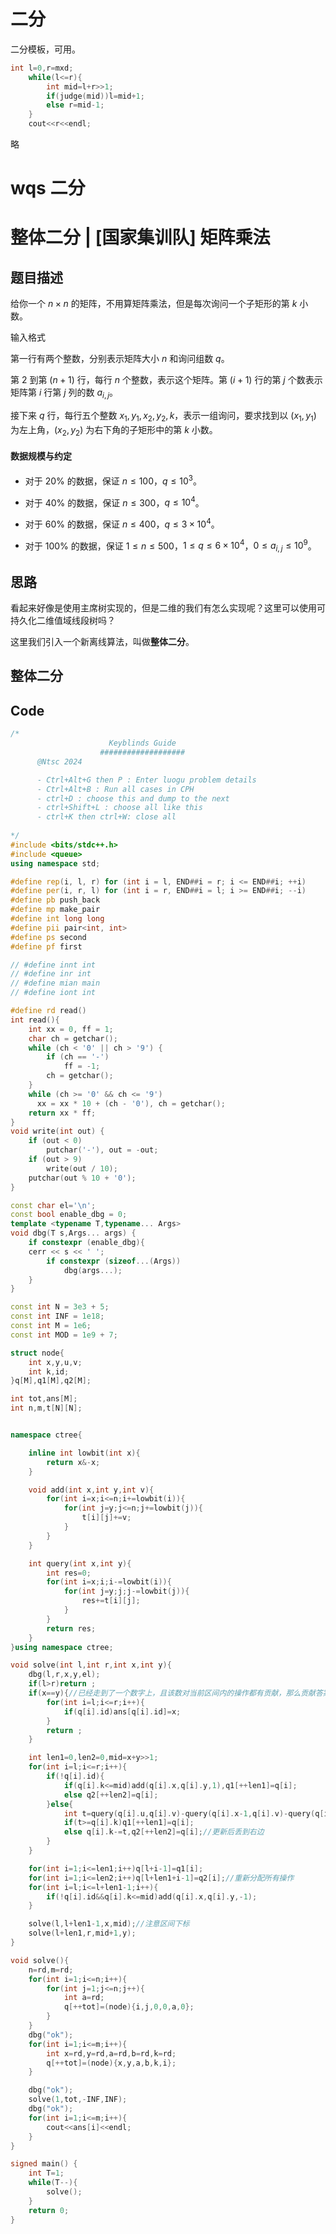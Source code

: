 # 二分

二分模板，可用。

```C++
int l=0,r=mxd;
	while(l<=r){
		int mid=l+r>>1;
		if(judge(mid))l=mid+1;
		else r=mid-1;
	}
	cout<<r<<endl;
```

略

# wqs 二分



# 整体二分 | [国家集训队] 矩阵乘法

## 题目描述

给你一个 $n \times n$ 的矩阵，不用算矩阵乘法，但是每次询问一个子矩形的第 $k$ 小数。

输入格式

第一行有两个整数，分别表示矩阵大小 $n$ 和询问组数 $q$。

第 $2$ 到第 $(n + 1)$ 行，每行 $n$ 个整数，表示这个矩阵。第 $(i + 1)$ 行的第 $j$ 个数表示矩阵第 $i$ 行第 $j$ 列的数 $a_{i, j}$。

接下来 $q$ 行，每行五个整数 $x_1, y_1, x_2, y_2, k$，表示一组询问，要求找到以 $(x_1, y_1)$ 为左上角，$(x_2, y_2)$ 为右下角的子矩形中的第 $k$ 小数。

#### 数据规模与约定

- 对于 $20\%$ 的数据，保证 $n \leq 100$，$q \leq 10^3$。

- 对于 $40\%$ 的数据，保证 $n \leq 300$，$q \leq 10^4$。

- 对于 $60\%$ 的数据，保证 $n \leq 400$，$q \leq 3 \times 10^4$。

- 对于 $100\%$ 的数据，保证 $1 \leq n \leq 500$，$1 \leq q \leq 6 \times 10^4$，$0 \leq a_{i, j} \leq 10^9$。

## 思路

看起来好像是使用主席树实现的，但是二维的我们有怎么实现呢？这里可以使用可持久化二维值域线段树吗？

这里我们引入一个新离线算法，叫做**整体二分**。

## 整体二分



## Code

```C++
/*                                                                                
                      Keyblinds Guide
     				###################
      @Ntsc 2024

      - Ctrl+Alt+G then P : Enter luogu problem details
      - Ctrl+Alt+B : Run all cases in CPH
      - ctrl+D : choose this and dump to the next
      - ctrl+Shift+L : choose all like this
      - ctrl+K then ctrl+W: close all
	  
*/
#include <bits/stdc++.h>
#include <queue>
using namespace std;

#define rep(i, l, r) for (int i = l, END##i = r; i <= END##i; ++i)
#define per(i, r, l) for (int i = r, END##i = l; i >= END##i; --i)
#define pb push_back
#define mp make_pair
#define int long long
#define pii pair<int, int>
#define ps second
#define pf first

// #define innt int
// #define inr int
// #define mian main
// #define iont int

#define rd read()
int read(){
    int xx = 0, ff = 1;
    char ch = getchar();
    while (ch < '0' || ch > '9') {
		if (ch == '-')
			ff = -1;
		ch = getchar();
    }
    while (ch >= '0' && ch <= '9')
      xx = xx * 10 + (ch - '0'), ch = getchar();
    return xx * ff;
}
void write(int out) {
	if (out < 0)
		putchar('-'), out = -out;
	if (out > 9)
		write(out / 10);
	putchar(out % 10 + '0');
}

const char el='\n';
const bool enable_dbg = 0;
template <typename T,typename... Args>
void dbg(T s,Args... args) {
	if constexpr (enable_dbg){
    cerr << s << ' ';
		if constexpr (sizeof...(Args))
			dbg(args...);
	}
}

const int N = 3e3 + 5;
const int INF = 1e18;
const int M = 1e6;
const int MOD = 1e9 + 7;

struct node{
    int x,y,u,v;
    int k,id;
}q[M],q1[M],q2[M];

int tot,ans[M];
int n,m,t[N][N];


namespace ctree{

    inline int lowbit(int x){
        return x&-x;
    }

    void add(int x,int y,int v){
        for(int i=x;i<=n;i+=lowbit(i)){
            for(int j=y;j<=n;j+=lowbit(j)){
                t[i][j]+=v;
            }
        }
    }

    int query(int x,int y){
        int res=0;
        for(int i=x;i;i-=lowbit(i)){
            for(int j=y;j;j-=lowbit(j)){
                res+=t[i][j];
            }
        }
        return res;
    }
}using namespace ctree;

void solve(int l,int r,int x,int y){
    dbg(l,r,x,y,el);
    if(l>r)return ;
    if(x==y){//已经走到了一个数字上，且该数对当前区间内的操作都有贡献，那么贡献答案
        for(int i=l;i<=r;i++){
            if(q[i].id)ans[q[i].id]=x;
        }
        return ;
    }

    int len1=0,len2=0,mid=x+y>>1;
    for(int i=l;i<=r;i++){
        if(!q[i].id){
            if(q[i].k<=mid)add(q[i].x,q[i].y,1),q1[++len1]=q[i];
            else q2[++len2]=q[i];
        }else{
            int t=query(q[i].u,q[i].v)-query(q[i].x-1,q[i].v)-query(q[i].u,q[i].y-1)+query(q[i].x-1,q[i].y-1);//二维树状数组，雷雨二维前缀和，提取子矩阵
            if(t>=q[i].k)q1[++len1]=q[i];
            else q[i].k-=t,q2[++len2]=q[i];//更新后丢到右边
        }
    }

    for(int i=1;i<=len1;i++)q[l+i-1]=q1[i];
    for(int i=1;i<=len2;i++)q[l+len1+i-1]=q2[i];//重新分配所有操作
    for(int i=l;i<=l+len1-1;i++){
        if(!q[i].id&&q[i].k<=mid)add(q[i].x,q[i].y,-1);
    }

    solve(l,l+len1-1,x,mid);//注意区间下标
    solve(l+len1,r,mid+1,y);
}

void solve(){
    n=rd,m=rd;
    for(int i=1;i<=n;i++){
        for(int j=1;j<=n;j++){
            int a=rd;
            q[++tot]=(node){i,j,0,0,a,0};
        }
    }
    dbg("ok");
    for(int i=1;i<=m;i++){
        int x=rd,y=rd,a=rd,b=rd,k=rd;
        q[++tot]=(node){x,y,a,b,k,i};
    }

    dbg("ok");
    solve(1,tot,-INF,INF);
    dbg("ok");
    for(int i=1;i<=m;i++){
        cout<<ans[i]<<endl;
    }
}

signed main() {
    int T=1;
    while(T--){
    	solve();
    }
    return 0;
}
```

